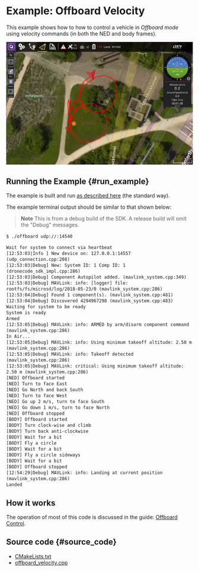 # Example: Offboard Velocity

This example shows how to how to control a vehicle in *Offboard mode* using velocity commands (in both the NED and body frames).

![Offboard Mode - Velocity Control QGC Screenshot](../../../assets/examples/offboard_mode/qgc_offboard_velocity.png)


## Running the Example {#run_example}

The example is built and run [as described here](../examples/index.md#trying_the_examples) (the standard way).

The example terminal output should be similar to that shown below:

> **Note** This is from a debug build of the SDK.
  A release build will omit the "Debug" messages.

```
$ ./offboard udp://:14540
```
```
Wait for system to connect via heartbeat
[12:53:03|Info ] New device on: 127.0.0.1:14557 (udp_connection.cpp:208)
[12:53:03|Debug] New: System ID: 1 Comp ID: 1 (dronecode_sdk_impl.cpp:286)
[12:53:03|Debug] Component Autopilot added. (mavlink_system.cpp:349)
[12:53:03|Debug] MAVLink: info: [logger] file: rootfs/fs/microsd/log/2018-05-23/0 (mavlink_system.cpp:286)
[12:53:04|Debug] Found 1 component(s). (mavlink_system.cpp:481)
[12:53:04|Debug] Discovered 4294967298 (mavlink_system.cpp:483)
Waiting for system to be ready
System is ready
Armed
[12:53:05|Debug] MAVLink: info: ARMED by arm/disarm component command (mavlink_system.cpp:286)
In Air...
[12:53:05|Debug] MAVLink: info: Using minimum takeoff altitude: 2.50 m (mavlink_system.cpp:286)
[12:53:05|Debug] MAVLink: info: Takeoff detected (mavlink_system.cpp:286)
[12:53:05|Debug] MAVLink: critical: Using minimum takeoff altitude: 2.50 m (mavlink_system.cpp:286)
[NED] Offboard started
[NED] Turn to face East
[NED] Go North and back South
[NED] Turn to face West
[NED] Go up 2 m/s, turn to face South
[NED] Go down 1 m/s, turn to face North
[NED] Offboard stopped
[BODY] Offboard started
[BODY] Turn clock-wise and climb
[BODY] Turn back anti-clockwise
[BODY] Wait for a bit
[BODY] Fly a circle
[BODY] Wait for a bit
[BODY] Fly a circle sideways
[BODY] Wait for a bit
[BODY] Offboard stopped
[12:54:29|Debug] MAVLink: info: Landing at current position (mavlink_system.cpp:286)
Landed
```

## How it works

The operation of most of this code is discussed in the guide: [Offboard Control](../guide/offboard.md).

## Source code {#source_code}

- [CMakeLists.txt](https://github.com/mavlink/MAVSDK/blob/main/examples/offboard/CMakeLists.txt)
- [offboard_velocity.cpp](https://github.com/mavlink/MAVSDK/blob/main/examples/offboard/offboard.cpp)
